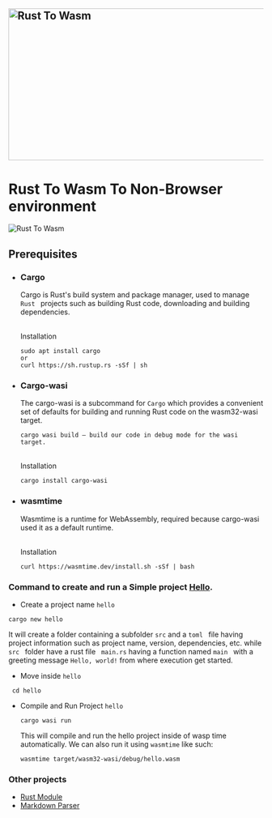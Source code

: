 
## <img src="./../../img/wasmRust.jpg" alt="Rust To Wasm" width="800" height="300"/>

# Rust To Wasm To Non-Browser environment


![Rust To Wasm](./../../img/rustWasm.png)


## Prerequisites
- ### Cargo
  Cargo is Rust's build system and package manager, used to manage `  Rust  ` projects such as building Rust code, downloading and building dependencies.

  </br> Installation </br>

  ```
  sudo apt install cargo
  or
  curl https://sh.rustup.rs -sSf | sh
  ```

- ### Cargo-wasi
  The cargo-wasi is a subcommand for `Cargo` which provides a convenient set of defaults for building and running Rust code on the wasm32-wasi target.

  ```
  cargo wasi build — build our code in debug mode for the wasi target.
  ```
  </br> Installation </br>

  ```
  cargo install cargo-wasi
  ```

- ### wasmtime
  Wasmtime is a runtime for WebAssembly, required because cargo-wasi used it as a default runtime.

  </br> Installation </br>

  ```
  curl https://wasmtime.dev/install.sh -sSf | bash
  ```


 ### Command to create and run a Simple project [Hello](./hello).

 - Create a project name `hello`

 ```
 cargo new hello
 ```

 It will create a folder containing a subfolder ` src ` and a ` toml  ` file having project information such as project name, version, dependencies, etc. while  `  src  ` folder have a rust file `  main.rs ` having a function named ` main  ` with a greeting message `Hello, world!` from where execution get started.

 - Move inside `hello`

  ```
   cd hello
  ```

- Compile and Run Project `hello`

  ```
  cargo wasi run
  ```

  This will compile and run the hello project inside of wasp time automatically.
  We can also run it using `wasmtime` like such:

  ```
  wasmtime target/wasm32-wasi/debug/hello.wasm
  ```

### Other projects
- [Rust Module](./rust_module)
- [Markdown Parser](./markdown_parser)
